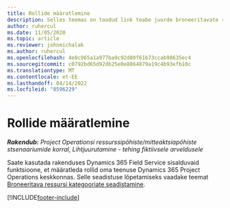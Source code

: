 ```yaml
---
title: Rollide määratlemine
description: Selles teemas on toodud link teabe juurde broneeritavate ressursikategooriate häälestamise kohta.
author: ruhercul
ms.date: 11/05/2020
ms.topic: article
ms.reviewer: johnmichalak
ms.author: ruhercul
ms.openlocfilehash: 4e8c965a1a977ba9c92d80f61b73ccab98635ec4
ms.sourcegitcommit: c0792bd65d92db25e0e8864879a19c4b93efb10c
ms.translationtype: MT
ms.contentlocale: et-EE
ms.lasthandoff: 04/14/2022
ms.locfileid: "8596229"
---
```

# <a name="define-roles"></a>Rollide määratlemine

_**Rakendub:** Project Operationsi ressurssipõhiste/mitteaktsiapõhiste stsenaariumide korral,  Lihtjuurutamine - tehing fiktiivsele arveldusele_

Saate kasutada rakenduses Dynamics 365 Field Service sisalduvaid funktsioone, et määratleda rollid oma teenuse Dynamics 365 Project Operations keskkonnas. Selle seadistuse lõpetamiseks vaadake teemat [Broneeritava ressursi kategooriate seadistamine](/dynamics365/field-service/set-up-bookable-resource-categories).


[!INCLUDE[footer-include](../includes/footer-banner.md)]